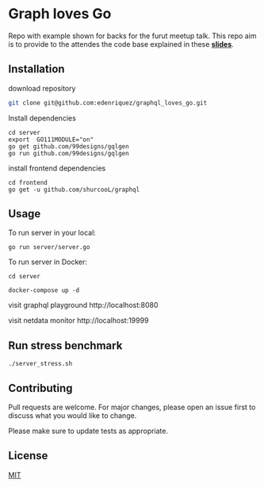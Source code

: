 # Graph loves Go

Repo with example shown for backs for the furut meetup talk.
This repo aim is to provide to the attendes the code base explained in these **[slides](https://docs.google.com/presentation/d/1ssDKywo4ReXP2GP59gc8l88PBFdB51K2jnnkhnyTe_4/edit?usp=sharing)**.

## Installation

download repository 

```bash
git clone git@github.com:edenriquez/graphql_loves_go.git
```


Install dependencies 

```
cd server
export  GO111MODULE="on"
go get github.com/99designs/gqlgen
go run github.com/99designs/gqlgen
```

install frontend dependencies 

```
cd frontend
go get -u github.com/shurcooL/graphql
```


## Usage

To run server in your local:


```
go run server/server.go
```


To run server in Docker:

```
cd server

docker-compose up -d
```


visit graphql playground http://localhost:8080

visit netdata monitor   http://localhost:19999


## Run stress benchmark

```
./server_stress.sh
```

## Contributing
Pull requests are welcome. For major changes, please open an issue first to discuss what you would like to change.

Please make sure to update tests as appropriate.

## License
[MIT](https://choosealicense.com/licenses/mit/)
